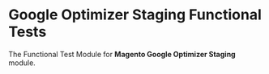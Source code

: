# Google Optimizer Staging Functional Tests

The Functional Test Module for **Magento Google Optimizer Staging** module.
